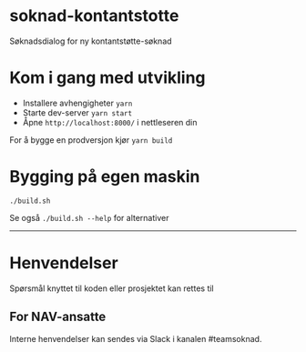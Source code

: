 soknad-kontantstotte
====================

Søknadsdialog for ny kontantstøtte-søknad

# Kom i gang med utvikling

* Installere avhengigheter `yarn`
* Starte dev-server `yarn start`
* Åpne `http://localhost:8000/` i nettleseren din

For å bygge en prodversjon kjør `yarn build`

# Bygging på egen maskin

`./build.sh` 

Se også `./build.sh --help` for alternativer 

---

# Henvendelser

Spørsmål knyttet til koden eller prosjektet kan rettes til <epost>

## For NAV-ansatte

Interne henvendelser kan sendes via Slack i kanalen #teamsoknad.